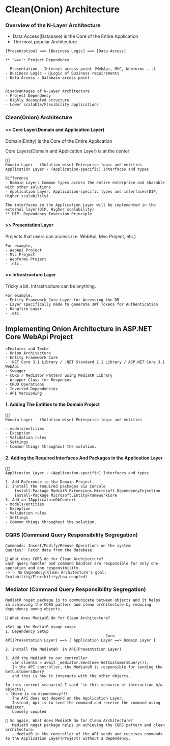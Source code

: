 # Clean(Onion) Architecture


### Overview of the N-Layer Architecture
* Data Access(Database) is the Core of the Entire Application 
* The most popular Architecture 


```
[Presentation] ==> [Business Logic] ==> [Data Access]

** '==>': Project Dependency

- Presentation - Interact access point (WebApi, MVC, Webforms ...)
- Business Logic - 🤟Logic of Business requirements
- Data Access - Database access point


Disadvantages of N-Layer Architecture
- Project Dependency
- Highly decoupled structure
- Lower scalable/Flexibility applications
```





### Clean(Onion) Architecture

#### >> Core Layer(Domain and Application Layer) 
Domain(Entity) is the Core of the Entire Application 

Core Layers(Domain and Application Layer) is at the center

```
🙋💥
Domain Layer - (Solution-wise) Enterprise logic and entities
Application Layer - (Application-specific) Interfaces and types

Difference
- Domain Layer: Common types across the entire enterprise and sharable with other solutions
- Application Layer: Application-specific types and interfaces(DIP, Higher scalability)

The interfaces in the Application Layer will be implemented in the external layer(DIP, Higher scalability)
** DIP: Dependency Inversion Principle
```

#### >>  Presentation Layer
Projects that users can access (i.e. WebApi, Mvc Project, etc.)
```
For example,
- WebApi Project
- Mvc Project
- Webforms Project
- ,etc.
```
#### >>  Infrastructure Layer
Tricky a bit. Infrastructure can be anything.

```
For example,
- Entity Framework Core Layer for Accessing the DB
- Layer specifically made to generate JWT Tokens for Authentication
- Hangfire Layer
- ,etc.

```

## Implementing Onion Architecture in ASP.NET Core WebApi Project

```
<Features and Tech>
- Onion Architecture
- Entity Framework Core
- .NET Core 3.1 Library / .NET Standard 2.1 Library / ASP.NET Core 3.1 WebApi
- Swagger
- CQRS / Mediator Pattern using MediatR Library
- Wrapper Class for Responses
- CRUD Operations
- Inverted Dependencies
- API Versioning

```

#### 1. Adding The Entities to the Domain Project
```
🙋💥
Domain Layer - (Solution-wise) Enterprise logic and entities

- models/entities
- Exception
- Validation rules
- Settings
- Common things throughout the solution.
```


#### 2. Adding the Required Interfaces And Packages in the Application Layer

```
🙋💥
Application Layer - (Application-specific) Interfaces and types

1. Add Reference to the Domain Project.
2. install the required packages via Console
    Install-Package MediatR.Extensions.Microsoft.DependencyInjection
    Install-Package Microsoft.EntityFrameworkCore
3. Add an IApplicatoinDbContext
- models/entities
- Exception
- Validation rules
- Settings
- Common things throughout the solution.
```

### CQRS (Command Query Responsibility Segregation)
```
Commands: Insert/Modify/Remove Operations on the system
Queries:  Fetch data from the database

🤷 What does CORS do for Clean Architecture?
Each query handler and command handler are responsible for only one operation and one responsibility.
-> 💥 No Dependecy(Clean Architecture's goal: Scalability/Flexibility/Low-coupled) 
```

### Mediator (Command Query Responsibility Segregation)
```
MediatR nuget package is to communicate between objects and it helps in achieving the CQRS pattern and clean architecture by reducing dependency among objects.

🤷 What does MediatR do for Clean Architecture?

<Set up the MediatR usage case>
1. Dependency Setup
                                            Core
API(Presentation Layer) ==> [ Application Layer ==> Domain Layer ] 

2. Install the MediateR  in API(Presentation Layer)

3. Add the MediatR to our controller
   var clients = await _mediator.Send(new GetCustomersQuery());  
   In the API controller, the MediateR is responsible for sending the GetCustomersQuery 
   and this is how it interacts with the other objects.

In this current scenario( I said 'in this scenario of interaction b/w objects), 
💥 there is no dependency!!! 
   The API does not depend on the Application Layer.
   Instead, Api is to send the command and receive the command using Mediator.
   Loosely coupled

🤷 So again, What does MediatR do for Clean Architecture?
   MediatR nuget package helps in achieving the CQRS pattern and clean architecture.
   - MediatR in the controller of the API sends and receives commands to the Application Layer(Project) without a dependency.
```
